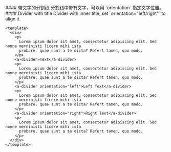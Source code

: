 <cn>
#### 带文字的分割线
分割线中带有文字，可以用 `orientation` 指定文字位置。
</cn>

<us>
#### Divider with title
Divider with inner title, set `orientation="left/right"` to align it.
</us>

```tpl
<template>
  <div>
    <p>
      Lorem ipsum dolor sit amet, consectetur adipiscing elit. Sed nonne merninisti licere mihi ista
      probare, quae sunt a te dicta? Refert tamen, quo modo.
    </p>
    <a-divider>Text</a-divider>
    <p>
      Lorem ipsum dolor sit amet, consectetur adipiscing elit. Sed nonne merninisti licere mihi ista
      probare, quae sunt a te dicta? Refert tamen, quo modo.
    </p>
    <a-divider orientation="left">Left Text</a-divider>
    <p>
      Lorem ipsum dolor sit amet, consectetur adipiscing elit. Sed nonne merninisti licere mihi ista
      probare, quae sunt a te dicta? Refert tamen, quo modo.
    </p>
    <a-divider orientation="right">Right Text</a-divider>
    <p>
      Lorem ipsum dolor sit amet, consectetur adipiscing elit. Sed nonne merninisti licere mihi ista
      probare, quae sunt a te dicta? Refert tamen, quo modo.
    </p>
  </div>
</template>
```
